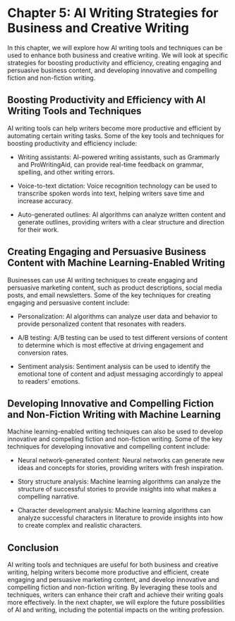 Chapter 5: AI Writing Strategies for Business and Creative Writing
==================================================================

In this chapter, we will explore how AI writing tools and techniques can be used to enhance both business and creative writing. We will look at specific strategies for boosting productivity and efficiency, creating engaging and persuasive business content, and developing innovative and compelling fiction and non-fiction writing.

Boosting Productivity and Efficiency with AI Writing Tools and Techniques
-------------------------------------------------------------------------

AI writing tools can help writers become more productive and efficient by automating certain writing tasks. Some of the key tools and techniques for boosting productivity and efficiency include:

* Writing assistants: AI-powered writing assistants, such as Grammarly and ProWritingAid, can provide real-time feedback on grammar, spelling, and other writing errors.

* Voice-to-text dictation: Voice recognition technology can be used to transcribe spoken words into text, helping writers save time and increase accuracy.

* Auto-generated outlines: AI algorithms can analyze written content and generate outlines, providing writers with a clear structure and direction for their work.

Creating Engaging and Persuasive Business Content with Machine Learning-Enabled Writing
---------------------------------------------------------------------------------------

Businesses can use AI writing techniques to create engaging and persuasive marketing content, such as product descriptions, social media posts, and email newsletters. Some of the key techniques for creating engaging and persuasive content include:

* Personalization: AI algorithms can analyze user data and behavior to provide personalized content that resonates with readers.

* A/B testing: A/B testing can be used to test different versions of content to determine which is most effective at driving engagement and conversion rates.

* Sentiment analysis: Sentiment analysis can be used to identify the emotional tone of content and adjust messaging accordingly to appeal to readers' emotions.

Developing Innovative and Compelling Fiction and Non-Fiction Writing with Machine Learning
------------------------------------------------------------------------------------------

Machine learning-enabled writing techniques can also be used to develop innovative and compelling fiction and non-fiction writing. Some of the key techniques for developing innovative and compelling content include:

* Neural network-generated content: Neural networks can generate new ideas and concepts for stories, providing writers with fresh inspiration.

* Story structure analysis: Machine learning algorithms can analyze the structure of successful stories to provide insights into what makes a compelling narrative.

* Character development analysis: Machine learning algorithms can analyze successful characters in literature to provide insights into how to create complex and realistic characters.

Conclusion
----------

AI writing tools and techniques are useful for both business and creative writing, helping writers become more productive and efficient, create engaging and persuasive marketing content, and develop innovative and compelling fiction and non-fiction writing. By leveraging these tools and techniques, writers can enhance their craft and achieve their writing goals more effectively. In the next chapter, we will explore the future possibilities of AI and writing, including the potential impacts on the writing profession.
